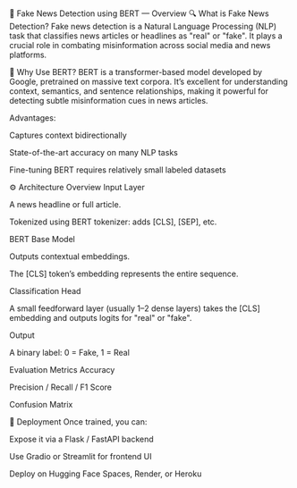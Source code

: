 📰 Fake News Detection using BERT — Overview
🔍 What is Fake News Detection?
Fake news detection is a Natural Language Processing (NLP) task that classifies news articles or headlines as "real" or "fake". It plays a crucial role in combating misinformation across social media and news platforms.

🧠 Why Use BERT?
BERT is a transformer-based model developed by Google, pretrained on massive text corpora. It’s excellent for understanding context, semantics, and sentence relationships, making it powerful for detecting subtle misinformation cues in news articles.

Advantages:

Captures context bidirectionally

State-of-the-art accuracy on many NLP tasks

Fine-tuning BERT requires relatively small labeled datasets

⚙️ Architecture Overview
Input Layer

A news headline or full article.

Tokenized using BERT tokenizer: adds [CLS], [SEP], etc.

BERT Base Model

Outputs contextual embeddings.

The [CLS] token’s embedding represents the entire sequence.

Classification Head

A small feedforward layer (usually 1–2 dense layers) takes the [CLS] embedding and outputs logits for "real" or "fake".

Output

A binary label: 0 = Fake, 1 = Real

Evaluation Metrics
Accuracy

Precision / Recall / F1 Score

Confusion Matrix

🚀 Deployment
Once trained, you can:

Expose it via a Flask / FastAPI backend

Use Gradio or Streamlit for frontend UI

Deploy on Hugging Face Spaces, Render, or Heroku

